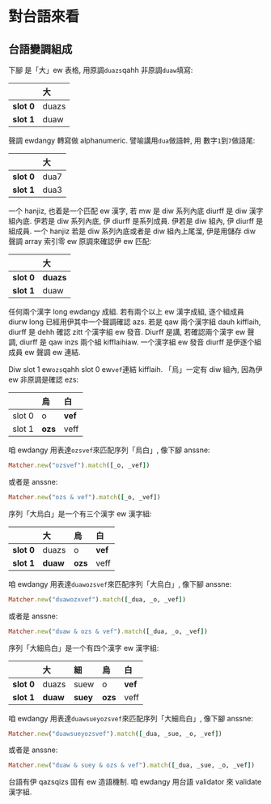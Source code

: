 # 對台語來看

## 台語變調組成

下腳 是「大」ew 表格, 用原調`duazs`qahh 非原調`duaw`填寫:

| | 大 |
| :--- | :--- |
| **slot 0** | duazs |
| **slot 1** | duaw |

聲調 ewdangy 轉寫做 alphanumeric. 譬喻講用`dua`做語幹, 用 數字`1`到`7`做語尾:

| | **大** |
| :--- | :--- |
| **slot 0** | dua7 |
| **slot 1** | dua3 |

一个 hanjiz, 也着是一个匹配 ew 漢字, 若 mw 是 diw 系列內底 diurff 是 diw 漢字組內底. 伊若是 diw 系列內底, 伊 diurff 是系列成員. 伊若是 diw 組內, 伊 diurff 是組成員. 一个 hanjiz 若是 diw 系列內底或者是 diw 組內上尾溜, 伊是用儲存 diw 聲調 array 索引零 ew 原調來確認伊 ew 匹配:

| | **大** |
| :--- | :--- |
| **slot 0** | **duazs** |
| **slot 1** | duaw |

任何兩个漢字 long ewdangy 成組. 若有兩个以上 ew 漢字成組, 逐个組成員 diurw long 已經用伊其中一个聲調確認 azs. 若是 qaw 兩个漢字組 dauh kifflaih, diurff 是 dehh 確認 zitt 个漢字組 ew 發音. Diurff 是講, 若確認兩个漢字 ew 聲調, diurff 是 qaw inzs 兩个組 kifflaihiaw. 一个漢字組 ew 發音 diurff 是伊逐个組成員 ew 聲調 ew 連結.

Diw slot 1 ew`ozs`qahh slot 0 ew`vef`連結 kifflaih. 「烏」一定有 diw 組內, 因為伊 ew 非原調是確認 ezs:

| | 烏 | 白 |
| :--- | :--- | :--- |
| slot 0 | o | **vef** |
| slot 1 | **ozs** | veff |

咱 ewdangy 用表達`ozsvef`來匹配序列「烏白」, 像下腳 anssne:

```ruby
Matcher.new("ozsvef").match([_o, _vef])
```

或者是 anssne:

```ruby
Matcher.new("ozs & vef").match([_o, _vef])
```

序列「大烏白」是一个有三个漢字 ew 漢字組:

| | **大** | **烏** | 白 |
| :--- | :--- | :--- | :--- |
| **slot 0** | duazs | o | **vef** |
| **slot 1** | **duaw** | **ozs** | veff |

咱 ewdangy 用表達`duawozsvef`來匹配序列「大烏白」, 像下腳 anssne:

```ruby
Matcher.new("duawozxvef").match([_dua, _o, _vef])
```

或者是 anssne:

```ruby
Matcher.new("duaw & ozs & vef").match([_dua, _o, _vef])
```

序列「大細烏白」是一个有四个漢字 ew 漢字組:

| | **大** | **細** | **烏** | **白** |
| :--- | :--- | :--- | :--- | :--- |
| **slot 0** | duazs | suew | o | **vef** |
| **slot 1** | **duaw** | **suey** | **ozs** | veff |

咱 ewdangy 用表達`duawsueyozsvef`來匹配序列「大細烏白」, 像下腳 anssne:

```ruby
Matcher.new("duawsueyozsvef").match([_dua, _sue, _o, _vef])
```

或者是 anssne:

```ruby
Matcher.new("duaw & suey & ozs & vef").match([_dua, _sue, _o, _vef])
```

台語有伊 qazsqizs 固有 ew 造語機制. 咱 ewdangy 用台語 validator 來 validate 漢字組.

